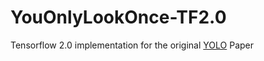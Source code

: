# YouOnlyLookOnce-TF2.0
Tensorflow 2.0 implementation for the original [YOLO](https://arxiv.org/abs/1506.02640) Paper
